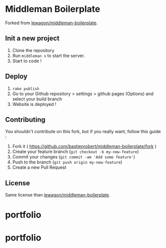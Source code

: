 # Middleman Boilerplate
Forked from [lewagon/middleman-boilerplate](https://github.com/lewagon/middleman-boilerplate).

## Init a new project
1. Clone the repository
2. Run `middleman s` to start the server.
3. Start to code !

## Deploy
1. `rake publish`
2. Go to your Github repository > settings > github pages (Options) and select your build branch
3. Website is deployed !

## Contributing
You shouldn't contribute on this fork, but if you really want, follow this guide :

1. Fork it ( https://github.com/bastienrobert/middleman-boilerplate/fork )
2. Create your feature branch (`git checkout -b my-new-feature`)
3. Commit your changes (`git commit -am 'Add some feature'`)
4. Push to the branch (`git push origin my-new-feature`)
5. Create a new Pull Request

## License
Same license than [lewagon/middleman-boilerplate](https://github.com/lewagon/middleman-boilerplate).
# portfolio
# portfolio
